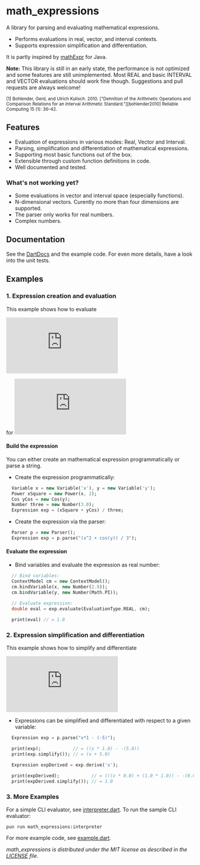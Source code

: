 # math_expressions #

A library for parsing and evaluating mathematical expressions.

* Performs evaluations in real, vector, and interval contexts.
* Supports expression simplification and differentiation.

It is partly inspired by [mathExpr][] for Java.

**Note:** This library is still in an early state, the performance is not
optimized and some features are still unimplemented. Most REAL and basic
INTERVAL and VECTOR evaluations should work fine though. Suggestions and pull
requests are always welcome!

<sub>[1] Bohlender, Gerd, and Ulrich Kulisch. 2010. ["Deﬁnition of the Arithmetic Operations and Comparison Relations for an Interval Arithmetic Standard."][bohlender2010] Reliable Computing 15 (1): 36–42.</sub>  

## Features ##

* Evaluation of expressions in various modes: Real, Vector and Interval.
* Parsing, simplification and differentiation of mathematical expressions.
* Supporting most basic functions out of the box.
* Extensible through custom function definitions in code.
* Well documented and tested.

### What's not working yet? ###

* Some evaluations in vector and interval space (especially functions).
* N-dimensional vectors. Curently no more than four dimensions are supported.
* The parser only works for real numbers.
* Complex numbers.

## Documentation ##

See the [DartDocs][dartdoc] and the example code. For even more details,
have a look into the unit tests.

## Examples ##

### 1. Expression creation and evaluation ###

This example shows how to evaluate

![Equation 1][exampleEq1]

for
![xy][exampleEq1xy]

#### Build the expression ####

You can either create an mathematical expression programmatically or parse a string.

* Create the expression programmatically:
```dart
  Variable x = new Variable('x'), y = new Variable('y');
  Power xSquare = new Power(x, 2);
  Cos yCos = new Cos(y);
  Number three = new Number(3.0);
  Expression exp = (xSquare + yCos) / three;
```

* Create the expression via the parser:
```dart
  Parser p = new Parser();
  Expression exp = p.parse("(x^2 + cos(y)) / 3");
```

#### Evaluate the expression ####

* Bind variables and evaluate the expression as real number:
```dart
  // Bind variables:
  ContextModel cm = new ContextModel();
  cm.bindVariable(x, new Number(2.0));
  cm.bindVariable(y, new Number(Math.PI));
  
  // Evaluate expression:
  double eval = exp.evaluate(EvaluationType.REAL, cm);

  print(eval) // = 1.0
```

### 2. Expression simplification and differentiation ###

This example shows how to simplify and differentiate

![Example 2][exampleEq2]

* Expressions can be simplified and differentiated with respect to a given variable:
```dart
  Expression exp = p.parse("x*1 - (-5)");

  print(exp);            // = ((x * 1.0) - -(5.0))
  print(exp.simplify()); // = (x + 5.0)

  Expression expDerived = exp.derive('x');

  print(expDerived);            // = (((x * 0.0) + (1.0 * 1.0)) - -(0.0))
  print(expDerived.simplify()); // = 1.0
```

### 3. More Examples

For a simple CLI evaluator, see [interpreter.dart](bin/interpreter.dart).
To run the sample CLI evaluator:

    pun run math_expressions:interpreter

For more example code, see [example.dart](example/example.dart).


*math_expressions is distributed under the MIT license as described in the [LICENSE][] file.*

[mathExpr]: https://www3.math.tu-berlin.de/geometrie/jtem/mathExpr/
[dartdoc]: https://pub.dartlang.org/documentation/math_expressions/latest/
[license]: LICENSE
[exampleEq1]: http://latex.codecogs.com/gif.latex?%28x%5E2%2Bcos%28y%29%29%2F3
[exampleEq1xy]: http://latex.codecogs.com/gif.latex?x%3D2%2Cy%3D%5Cpi
[exampleEq2]: http://latex.codecogs.com/gif.latex?x*1-%28-5%29
